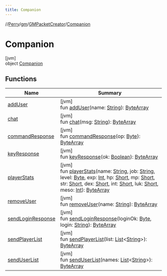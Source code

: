 ```yaml
---
title: Companion
---
```

//[Perry](../../../../index.html)/[gm](../../index.html)/[GMPacketCreator](../index.html)/[Companion](index.html)



# Companion



[jvm]\
object [Companion](index.html)



## Functions


| Name | Summary |
|---|---|
| [addUser](add-user.html) | [jvm]<br>fun [addUser](add-user.html)(name: [String](https://kotlinlang.org/api/latest/jvm/stdlib/kotlin/-string/index.html)): [ByteArray](https://kotlinlang.org/api/latest/jvm/stdlib/kotlin/-byte-array/index.html) |
| [chat](chat.html) | [jvm]<br>fun [chat](chat.html)(msg: [String](https://kotlinlang.org/api/latest/jvm/stdlib/kotlin/-string/index.html)): [ByteArray](https://kotlinlang.org/api/latest/jvm/stdlib/kotlin/-byte-array/index.html) |
| [commandResponse](command-response.html) | [jvm]<br>fun [commandResponse](command-response.html)(op: [Byte](https://kotlinlang.org/api/latest/jvm/stdlib/kotlin/-byte/index.html)): [ByteArray](https://kotlinlang.org/api/latest/jvm/stdlib/kotlin/-byte-array/index.html) |
| [keyResponse](key-response.html) | [jvm]<br>fun [keyResponse](key-response.html)(ok: [Boolean](https://kotlinlang.org/api/latest/jvm/stdlib/kotlin/-boolean/index.html)): [ByteArray](https://kotlinlang.org/api/latest/jvm/stdlib/kotlin/-byte-array/index.html) |
| [playerStats](player-stats.html) | [jvm]<br>fun [playerStats](player-stats.html)(name: [String](https://kotlinlang.org/api/latest/jvm/stdlib/kotlin/-string/index.html), job: [String](https://kotlinlang.org/api/latest/jvm/stdlib/kotlin/-string/index.html), level: [Byte](https://kotlinlang.org/api/latest/jvm/stdlib/kotlin/-byte/index.html), exp: [Int](https://kotlinlang.org/api/latest/jvm/stdlib/kotlin/-int/index.html), hp: [Short](https://kotlinlang.org/api/latest/jvm/stdlib/kotlin/-short/index.html), mp: [Short](https://kotlinlang.org/api/latest/jvm/stdlib/kotlin/-short/index.html), str: [Short](https://kotlinlang.org/api/latest/jvm/stdlib/kotlin/-short/index.html), dex: [Short](https://kotlinlang.org/api/latest/jvm/stdlib/kotlin/-short/index.html), int: [Short](https://kotlinlang.org/api/latest/jvm/stdlib/kotlin/-short/index.html), luk: [Short](https://kotlinlang.org/api/latest/jvm/stdlib/kotlin/-short/index.html), meso: [Int](https://kotlinlang.org/api/latest/jvm/stdlib/kotlin/-int/index.html)): [ByteArray](https://kotlinlang.org/api/latest/jvm/stdlib/kotlin/-byte-array/index.html) |
| [removeUser](remove-user.html) | [jvm]<br>fun [removeUser](remove-user.html)(name: [String](https://kotlinlang.org/api/latest/jvm/stdlib/kotlin/-string/index.html)): [ByteArray](https://kotlinlang.org/api/latest/jvm/stdlib/kotlin/-byte-array/index.html) |
| [sendLoginResponse](send-login-response.html) | [jvm]<br>fun [sendLoginResponse](send-login-response.html)(loginOk: [Byte](https://kotlinlang.org/api/latest/jvm/stdlib/kotlin/-byte/index.html), login: [String](https://kotlinlang.org/api/latest/jvm/stdlib/kotlin/-string/index.html)): [ByteArray](https://kotlinlang.org/api/latest/jvm/stdlib/kotlin/-byte-array/index.html) |
| [sendPlayerList](send-player-list.html) | [jvm]<br>fun [sendPlayerList](send-player-list.html)(list: [List](https://kotlinlang.org/api/latest/jvm/stdlib/kotlin.collections/-list/index.html)<[String](https://kotlinlang.org/api/latest/jvm/stdlib/kotlin/-string/index.html)>): [ByteArray](https://kotlinlang.org/api/latest/jvm/stdlib/kotlin/-byte-array/index.html) |
| [sendUserList](send-user-list.html) | [jvm]<br>fun [sendUserList](send-user-list.html)(names: [List](https://kotlinlang.org/api/latest/jvm/stdlib/kotlin.collections/-list/index.html)<[String](https://kotlinlang.org/api/latest/jvm/stdlib/kotlin/-string/index.html)>): [ByteArray](https://kotlinlang.org/api/latest/jvm/stdlib/kotlin/-byte-array/index.html) |

